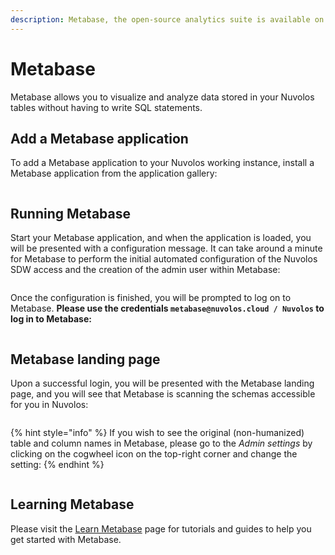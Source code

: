 ```yaml
---
description: Metabase, the open-source analytics suite is available on Nuvolos
---
```


# Metabase

Metabase allows you to visualize and analyze data stored in your Nuvolos tables without having to write SQL statements.

## Add a Metabase application

To add a Metabase application to your Nuvolos working instance, install a Metabase application from the application gallery:

<figure><img src="../../.gitbook/assets/Screenshot 2023-06-13 at 14.52.39.png" alt=""><figcaption></figcaption></figure>

## Running Metabase

Start your Metabase application, and when the application is loaded, you will be presented with a configuration message. It can take around a minute for Metabase to perform the initial automated configuration of the Nuvolos SDW access and the creation of the admin user within Metabase:

<figure><img src="../../.gitbook/assets/Screenshot 2023-06-13 at 14.57.35.png" alt=""><figcaption></figcaption></figure>

Once the configuration is finished, you will be prompted to log on to Metabase. **Please use the credentials `metabase@nuvolos.cloud / Nuvolos` to log in to Metabase:**

<figure><img src="../../.gitbook/assets/Screenshot 2023-06-13 at 14.59.04.png" alt=""><figcaption></figcaption></figure>

## Metabase landing page

Upon a successful login, you will be presented with the Metabase landing page, and you will see that Metabase is scanning the schemas accessible for you in Nuvolos:

<figure><img src="../../.gitbook/assets/Screenshot 2023-06-16 at 14.02.01.png" alt=""><figcaption></figcaption></figure>

{% hint style="info" %}
If you wish to see the original (non-humanized) table and column names in Metabase, please go to the _Admin settings_ by clicking on the cogwheel icon on the top-right corner and change the setting:
{% endhint %}

<figure><img src="../../.gitbook/assets/Screenshot 2023-06-16 at 14.00.15.png" alt=""><figcaption></figcaption></figure>

## Learning Metabase

Please visit the [Learn Metabase](https://www.metabase.com/learn/) page for tutorials and guides to help you get started with Metabase.
